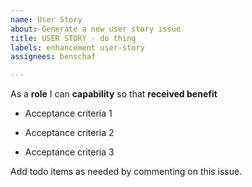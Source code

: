 ```yaml
---
name: User Story
about: Generate a new user story issue
title: USER STORY - do thing
labels: enhancement user-story
assignees: benschaf

---
```


As a **role** I can **capability** so that **received benefit**

- Acceptance criteria 1

- Acceptance criteria 2

- Acceptance criteria 3


Add todo items as needed by commenting on this issue.